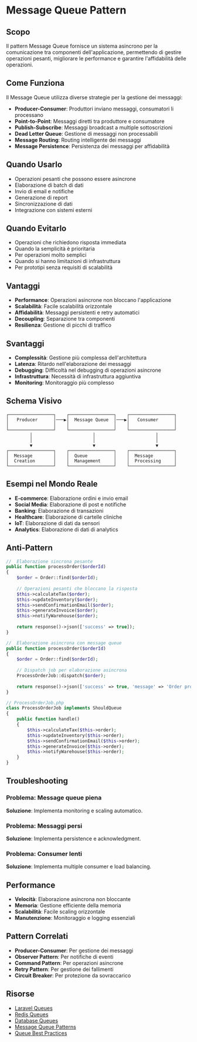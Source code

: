 # Message Queue Pattern

## Scopo

Il pattern Message Queue fornisce un sistema asincrono per la comunicazione tra componenti dell'applicazione, permettendo di gestire operazioni pesanti, migliorare le performance e garantire l'affidabilità delle operazioni.

## Come Funziona

Il Message Queue utilizza diverse strategie per la gestione dei messaggi:

- **Producer-Consumer**: Produttori inviano messaggi, consumatori li processano
- **Point-to-Point**: Messaggi diretti tra produttore e consumatore
- **Publish-Subscribe**: Messaggi broadcast a multiple sottoscrizioni
- **Dead Letter Queue**: Gestione di messaggi non processabili
- **Message Routing**: Routing intelligente dei messaggi
- **Message Persistence**: Persistenza dei messaggi per affidabilità

## Quando Usarlo

- Operazioni pesanti che possono essere asincrone
- Elaborazione di batch di dati
- Invio di email e notifiche
- Generazione di report
- Sincronizzazione di dati
- Integrazione con sistemi esterni

## Quando Evitarlo

- Operazioni che richiedono risposta immediata
- Quando la semplicità è prioritaria
- Per operazioni molto semplici
- Quando si hanno limitazioni di infrastruttura
- Per prototipi senza requisiti di scalabilità

## Vantaggi

- **Performance**: Operazioni asincrone non bloccano l'applicazione
- **Scalabilità**: Facile scalabilità orizzontale
- **Affidabilità**: Messaggi persistenti e retry automatici
- **Decoupling**: Separazione tra componenti
- **Resilienza**: Gestione di picchi di traffico

## Svantaggi

- **Complessità**: Gestione più complessa dell'architettura
- **Latenza**: Ritardo nell'elaborazione dei messaggi
- **Debugging**: Difficoltà nel debugging di operazioni asincrone
- **Infrastruttura**: Necessità di infrastruttura aggiuntiva
- **Monitoring**: Monitoraggio più complesso

## Schema Visivo

```
┌─────────────────┐    ┌─────────────────┐    ┌─────────────────┐
│   Producer      │───▶│  Message Queue  │───▶│   Consumer      │
│                 │    │                 │    │                 │
└─────────────────┘    └─────────────────┘    └─────────────────┘
         │                       │                       │
         │                       │                       │
         ▼                       ▼                       ▼
┌─────────────────┐    ┌─────────────────┐    ┌─────────────────┐
│  Message        │    │  Queue          │    │  Message        │
│  Creation       │    │  Management     │    │  Processing     │
└─────────────────┘    └─────────────────┘    └─────────────────┘
```

## Esempi nel Mondo Reale

- **E-commerce**: Elaborazione ordini e invio email
- **Social Media**: Elaborazione di post e notifiche
- **Banking**: Elaborazione di transazioni
- **Healthcare**: Elaborazione di cartelle cliniche
- **IoT**: Elaborazione di dati da sensori
- **Analytics**: Elaborazione di dati di analytics

## Anti-Pattern

```php
//  Elaborazione sincrona pesante
public function processOrder($orderId)
{
    $order = Order::find($orderId);
    
    // Operazioni pesanti che bloccano la risposta
    $this->calculateTax($order);
    $this->updateInventory($order);
    $this->sendConfirmationEmail($order);
    $this->generateInvoice($order);
    $this->notifyWarehouse($order);
    
    return response()->json(['success' => true]);
}

//  Elaborazione asincrona con message queue
public function processOrder($orderId)
{
    $order = Order::find($orderId);
    
    // Dispatch job per elaborazione asincrona
    ProcessOrderJob::dispatch($order);
    
    return response()->json(['success' => true, 'message' => 'Order processing started']);
}

// ProcessOrderJob.php
class ProcessOrderJob implements ShouldQueue
{
    public function handle()
    {
        $this->calculateTax($this->order);
        $this->updateInventory($this->order);
        $this->sendConfirmationEmail($this->order);
        $this->generateInvoice($this->order);
        $this->notifyWarehouse($this->order);
    }
}
```

## Troubleshooting

### Problema: Message queue piena
**Soluzione**: Implementa monitoring e scaling automatico.

### Problema: Messaggi persi
**Soluzione**: Implementa persistence e acknowledgment.

### Problema: Consumer lenti
**Soluzione**: Implementa multiple consumer e load balancing.

## Performance

- **Velocità**: Elaborazione asincrona non bloccante
- **Memoria**: Gestione efficiente della memoria
- **Scalabilità**: Facile scaling orizzontale
- **Manutenzione**: Monitoraggio e logging essenziali

## Pattern Correlati

- **Producer-Consumer**: Per gestione dei messaggi
- **Observer Pattern**: Per notifiche di eventi
- **Command Pattern**: Per operazioni asincrone
- **Retry Pattern**: Per gestione dei fallimenti
- **Circuit Breaker**: Per protezione da sovraccarico

## Risorse

- [Laravel Queues](https://laravel.com/docs/queues)
- [Redis Queues](https://laravel.com/docs/redis#queues)
- [Database Queues](https://laravel.com/docs/queues#database)
- [Message Queue Patterns](https://www.enterpriseintegrationpatterns.com/)
- [Queue Best Practices](https://docs.aws.amazon.com/sqs/latest/dg/sqs-best-practices.html)
